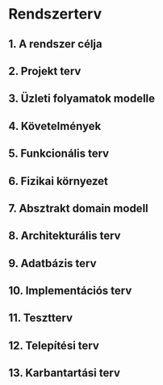 # Rendszerterv

## 1. A rendszer célja

## 2. Projekt terv

## 3. Üzleti folyamatok modelle

## 4. Követelmények

## 5. Funkcionális terv

## 6. Fizikai környezet

## 7. Absztrakt domain modell

## 8. Architekturális terv

## 9. Adatbázis terv

## 10. Implementációs terv

## 11. Tesztterv

## 12. Telepítési terv

## 13. Karbantartási terv
